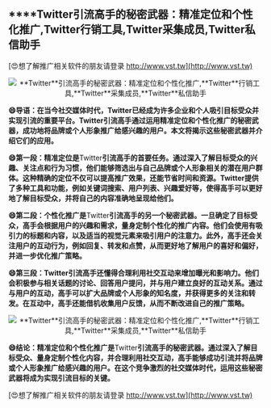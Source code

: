 ## ****Twitter**引流高手的秘密武器：精准定位和个性化推广,**Twitter**行销工具,**Twitter**采集成员,**Twitter**私信助手**

[😍想了解推广相关软件的朋友请登录 http://www.vst.tw](http://www.vst.tw)

 <center><img src="https://vst.tw/MP4/tuiguang/png/6.png" alt="**Twitter**引流高手的秘密武器：精准定位和个性化推广,**Twitter**行销工具,**Twitter**采集成员,**Twitter**私信助手"></center>

**😄导语：在当今社交媒体时代，**Twitter**已经成为许多企业和个人吸引目标受众并实现引流的重要平台。**Twitter**引流高手通过运用精准定位和个性化推广的秘密武器，成功地将品牌或个人形象推广给感兴趣的用户。本文将揭示这些秘密武器并介绍它们的应用。**

**😄第一段：精准定位是**Twitter**引流高手的首要任务。通过深入了解目标受众的兴趣、关注点和行为习惯，他们能够筛选出与自己品牌或个人形象相关的潜在用户群体。这种精确的定位不仅可以提高推广效果，还能节省时间和资源。**Twitter**提供了多种工具和功能，例如关键词搜索、用户列表、兴趣爱好等，使得高手可以更好地了解目标受众，并将自己的内容准确地呈现给他们。**

**😄第二段：个性化推广是**Twitter**引流高手的另一个秘密武器。一旦确定了目标受众，高手会根据用户的兴趣和需求，量身定制个性化的推广内容。他们会使用有吸引力的标题和内容，以及适当的视觉元素来吸引用户的注意力。此外，高手还会关注用户的互动行为，例如回复、转发和点赞，从而更好地了解用户的喜好和偏好，并进一步优化推广策略。**

**😄第三段：**Twitter**引流高手还懂得合理利用社交互动来增加曝光和影响力。他们会积极参与相关话题的讨论、回答用户提问，并与用户建立良好的互动关系。通过与用户的互动，高手可以扩大品牌或个人形象的知名度，并获得更多的关注和转发。在互动中，高手还能借机收集用户反馈，从而不断改进自己的推广策略。**

 <center><img src="https://vst.tw/MP4/tuiguang/png/2.png" alt="**Twitter**引流高手的秘密武器：精准定位和个性化推广,**Twitter**行销工具,**Twitter**采集成员,**Twitter**私信助手"></center>

**😄结论：精准定位和个性化推广是**Twitter**引流高手的秘密武器。通过深入了解目标受众、量身定制个性化内容，并合理利用社交互动，高手能够成功引流并将品牌或个人形象推广给感兴趣的用户。在这个竞争激烈的社交媒体时代，运用这些秘密武器将成为实现引流目标的关键。**

[😍想了解推广相关软件的朋友请登录 http://www.vst.tw](http://www.vst.tw)



